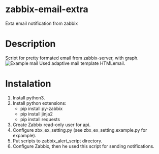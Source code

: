 # zabbix-email-extra
Exta email notification from zabbix

# Description

Script for pretty formated email from zabbix-server, with graph.
![Example mail](https://habrastorage.org/web/3b0/60d/a27/3b060da2775e42aaba59bdf150450181.png)
Used adaptive mail template HTMLemail.

# Instalation

1. Install python3.
1. Install python extensions: 
	* pip install py-zabbix
	* pip install jinja2
	* pip install requests
1. Create Zabbix read-only user for api.
1. Configure zbx_ex_setting.py (see zbx_ex_setting.example.py for expample).
1. Put scripts to zabbix_alert_script directory.
1. Configure Zabbix, then he used this script for sending notifications.
